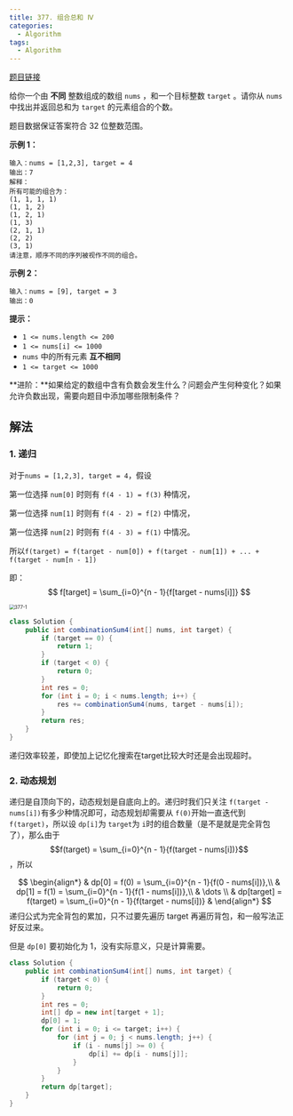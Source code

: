 ```yaml
---
title: 377. 组合总和 Ⅳ
categories:
  - Algorithm
tags:
  - Algorithm
---
```


[题目链接](https://leetcode.cn/problems/combination-sum-iv/description/)

给你一个由 **不同** 整数组成的数组 `nums` ，和一个目标整数 `target` 。请你从 `nums` 中找出并返回总和为 `target` 的元素组合的个数。

题目数据保证答案符合 32 位整数范围。

**示例 1：**

```
输入：nums = [1,2,3], target = 4
输出：7
解释：
所有可能的组合为：
(1, 1, 1, 1)
(1, 1, 2)
(1, 2, 1)
(1, 3)
(2, 1, 1)
(2, 2)
(3, 1)
请注意，顺序不同的序列被视作不同的组合。
```

**示例 2：**

```
输入：nums = [9], target = 3
输出：0
```

**提示：**

- `1 <= nums.length <= 200`
- `1 <= nums[i] <= 1000`
- `nums` 中的所有元素 **互不相同**
- `1 <= target <= 1000`

**进阶：**如果给定的数组中含有负数会发生什么？问题会产生何种变化？如果允许负数出现，需要向题目中添加哪些限制条件？

## 解法

### 1. 递归

对于`nums = [1,2,3], target = 4`，假设

第一位选择 `num[0]` 时则有 `f(4 - 1) = f(3)` 种情况，

第一位选择 `num[1]` 时则有 `f(4 - 2) = f[2)` 中情况，

第一位选择 `num[2]` 时则有 `f(4 - 3) = f(1)` 中情况。

所以`f(target) = f(target - num[0]) + f(target - num[1]) + ... + f(target - num[n - 1])`

即：
$$
f[target] = \sum_{i=0}^{n - 1}{f[target - nums[i]]}
$$

<img src="https://raw.githubusercontent.com/Traserve/traserve.github.io/main/_posts/algorithm/images/377-1.png" alt="377-1" style="zoom: 60%;" />

```java
class Solution {
    public int combinationSum4(int[] nums, int target) {
        if (target == 0) {
            return 1;
        }
        if (target < 0) {
            return 0;
        }
        int res = 0;
        for (int i = 0; i < nums.length; i++) {
            res += combinationSum4(nums, target - nums[i]);
        }
        return res;
    }
}
```

递归效率较差，即使加上记忆化搜索在target比较大时还是会出现超时。

### 2. 动态规划

递归是自顶向下的，动态规划是自底向上的。递归时我们只关注 `f(target - nums[i])`有多少种情况即可，动态规划却需要从 `f(0)`开始一直迭代到 `f(target)`，所以设 `dp[i]`为 `target`为 `i`时的组合数量（是不是就是完全背包了），那么由于 $$f(target) = \sum_{i=0}^{n - 1}{f(target - nums[i])}$$，所以

$$
\begin{align*}
& dp[0] = f(0) = \sum_{i=0}^{n - 1}{f(0 - nums[i])},\\
& dp[1] = f(1) = \sum_{i=0}^{n - 1}{f(1 - nums[i])},\\
& \dots \\
& dp[target] = f(target) = \sum_{i=0}^{n - 1}{f(target - nums[i])}
& \end{align*}
$$
递归公式为完全背包的累加，只不过要先遍历 target 再遍历背包，和一般写法正好反过来。

但是 `dp[0]` 要初始化为 1，没有实际意义，只是计算需要。

```java
class Solution {
    public int combinationSum4(int[] nums, int target) {
        if (target < 0) {
            return 0;
        }
        int res = 0;
        int[] dp = new int[target + 1];
        dp[0] = 1;
        for (int i = 0; i <= target; i++) {
            for (int j = 0; j < nums.length; j++) {
                if (i - nums[j] >= 0) {
                    dp[i] += dp[i - nums[j]];
                }
            }
        }
        return dp[target];
    }
}
```
